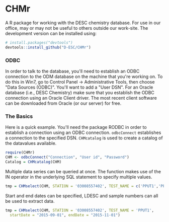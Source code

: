 # CHMr
A R package for working with the DESC chemistry database. For use in our office, may or may not be useful to others outside our work-site. The development version can be installed using:

```R
# install.packages("devtools")
devtools::install_github("D-ESC/CHMr")
```
### ODBC
In order to talk to the database, you'll need to establish an ODBC connection to the ODM database on the machine that you're working on. To do this in Win7, go to Control Panel -> Administrative Tools, then choose "Data Sources (ODBC)". You'll want to add a "User DSN". For an Oracle database (i.e., DESC Chemistry) make sure that you establish the ODBC connection using an Oracle Client driver. The most recent client software can be downloaded from Oracle (or our server) for free.

### The Basics
Here is a quick example. You'll need the package RODBC in order to establish a connection using an ODBC connection. `odbcConnect` establishes a connection to the specified DSN. `CHMcatalog` is used to create a catalog of the datavalues available.

```R
require(CHMr)
CHM <- odbcConnect("Connection", "User id", "Password")
Catalog = CHMcatalog(CHM)
```

Multiple data series can be queried at once. The function makes use of the IN
operator in the underlying SQL statement to specify multiple values. 

```R
tmp = CHMselect(CHM, STATION = '03008557402', TEST_NAME = c('PPUT1','PPUT2'))
```

Start and end dates can be specified, LDESC and sample numbers can all be used
to extract data.

```R
tmp = CHMselect(CHM, STATION = '03008557402', TEST_NAME = 'PPUT1',
  startDate = "2015-09-01", endDate = "2015-11-01")
```
